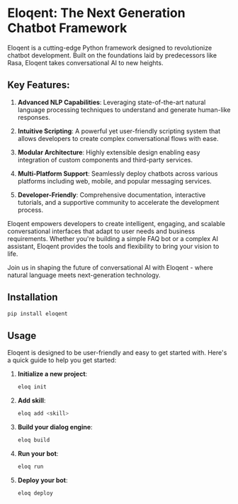 # Eloqent: The Next Generation Chatbot Framework

Eloqent is a cutting-edge Python framework designed to revolutionize chatbot development. Built on the foundations laid by predecessors like Rasa, Eloqent takes conversational AI to new heights.

## Key Features:

1. **Advanced NLP Capabilities**: Leveraging state-of-the-art natural language processing techniques to understand and generate human-like responses.

2. **Intuitive Scripting**: A powerful yet user-friendly scripting system that allows developers to create complex conversational flows with ease.

3. **Modular Architecture**: Highly extensible design enabling easy integration of custom components and third-party services.

4. **Multi-Platform Support**: Seamlessly deploy chatbots across various platforms including web, mobile, and popular messaging services.

5. **Developer-Friendly**: Comprehensive documentation, interactive tutorials, and a supportive community to accelerate the development process.

Eloqent empowers developers to create intelligent, engaging, and scalable conversational interfaces that adapt to user needs and business requirements. Whether you're building a simple FAQ bot or a complex AI assistant, Eloqent provides the tools and flexibility to bring your vision to life.

Join us in shaping the future of conversational AI with Eloqent - where natural language meets next-generation technology.

## Installation

```bash
pip install eloqent
```

## Usage

Eloqent is designed to be user-friendly and easy to get started with. Here's a quick guide to help you get started:

1. **Initialize a new project**:
   ```bash
   eloq init
   ```

2. **Add skill**:
   ```bash
   eloq add <skill>
   ```

3. **Build your dialog engine**:
   ```bash
   eloq build
   ```

4. **Run your bot**:
   ```bash
   eloq run
   ```

5. **Deploy your bot**:
   ```bash
   eloq deploy
   ```

